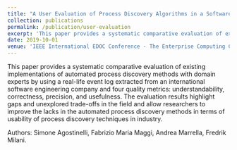 ```yaml
---
title: "A User Evaluation of Process Discovery Algorithms in a Software Engineering Company"
collection: publications
permalink: /publication/user-evaluation
excerpt: 'This paper provides a systematic comparative evaluation of existing implementations of automated process discovery methods with domain experts by using a real-life event log extracted from an international software engineering company and four quality metrics: understandability, correctness, precision, and usefulness. The evaluation results highlight gaps and unexplored trade-offs in the field and allow researchers to improve the lacks in the automated process discovery methods in terms of usability of process discovery techniques in industry.'
date: 2019-10-01
venue: 'IEEE International EDOC Conference - The Enterprise Computing Conference'
---
```


This paper provides a systematic comparative evaluation of existing implementations of automated process discovery methods with domain experts by using a real-life event log extracted from an international software engineering company and four quality metrics: understandability, correctness, precision, and usefulness. The evaluation results highlight gaps and unexplored trade-offs in the field and allow researchers to improve the lacks in the automated process discovery methods in terms of usability of process discovery techniques in industry.

Authors: Simone Agostinelli, Fabrizio Maria Maggi, Andrea Marrella, Fredrik Milani.
